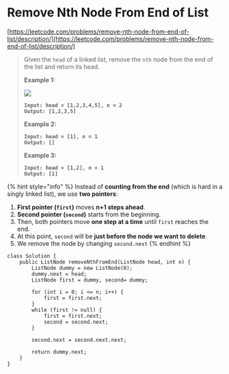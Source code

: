 # Remove Nth Node From End of List

[https://leetcode.com/problems/remove-nth-node-from-end-of-list/description/](https://leetcode.com/problems/remove-nth-node-from-end-of-list/description/)

> Given the `head` of a linked list, remove the `nth` node from the end of the list and return its head.
>
> &#x20;
>
> **Example 1:**
>
> ![](https://assets.leetcode.com/uploads/2020/10/03/remove_ex1.jpg)
>
> <pre><code><strong>Input: head = [1,2,3,4,5], n = 2
> </strong><strong>Output: [1,2,3,5]
> </strong></code></pre>
>
> **Example 2:**
>
> <pre><code><strong>Input: head = [1], n = 1
> </strong><strong>Output: []
> </strong></code></pre>
>
> **Example 3:**
>
> <pre><code><strong>Input: head = [1,2], n = 1
> </strong><strong>Output: [1]
> </strong></code></pre>

{% hint style="info" %}
Instead of **counting from the end** (which is hard in a singly linked list), we use **two pointers**:

1. **First pointer (`first`)** moves **n+1 steps ahead**.
2. **Second pointer (`second`)** starts from the beginning.
3. Then, both pointers move **one step at a time** until `first` reaches the end.
4. At this point, `second` will be **just before the node we want to delete**.
5. We remove the node by changing `second.next`
{% endhint %}

```
class Solution {
    public ListNode removeNthFromEnd(ListNode head, int n) {
        ListNode dummy = new ListNode(0);
        dummy.next = head;
        ListNode first = dummy, second= dummy;

        for (int i = 0; i <= n; i++) {
            first = first.next;
        }
        while (first != null) {
            first = first.next;
            second = second.next;
        }

        second.next = second.next.next;
        
        return dummy.next;
    }
}
```
